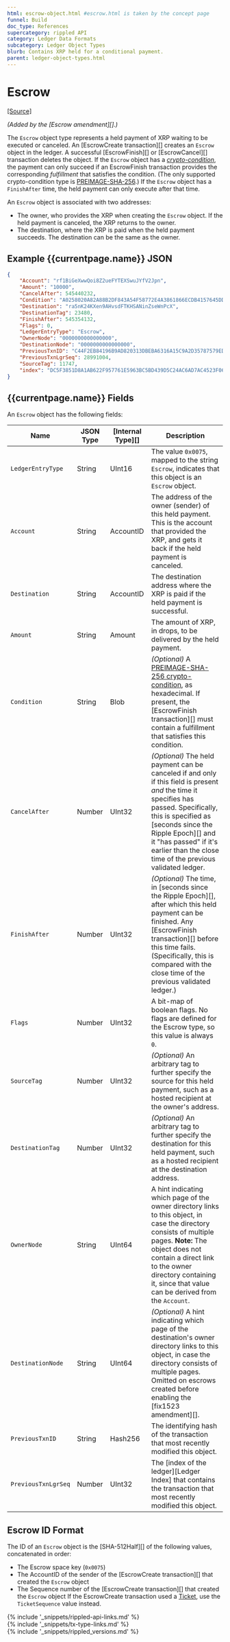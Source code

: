 ```yaml
---
html: escrow-object.html #escrow.html is taken by the concept page
funnel: Build
doc_type: References
supercategory: rippled API
category: Ledger Data Formats
subcategory: Ledger Object Types
blurb: Contains XRP held for a conditional payment.
parent: ledger-object-types.html
---
```

# Escrow
[[Source]](https://github.com/ripple/rippled/blob/c6b6d82a754fe449cc533e18659df483c10a5c98/src/ripple/protocol/impl/LedgerFormats.cpp#L90-L101 "Source")

_(Added by the [Escrow amendment][].)_

The `Escrow` object type represents a held payment of XRP waiting to be executed or canceled. An [EscrowCreate transaction][] creates an `Escrow` object in the ledger. A successful [EscrowFinish][] or [EscrowCancel][] transaction deletes the object. If the ``Escrow`` object has a [_crypto-condition_](https://tools.ietf.org/html/draft-thomas-crypto-conditions-02), the payment can only succeed if an EscrowFinish transaction provides the corresponding _fulfillment_ that satisfies the condition. (The only supported crypto-condition type is [PREIMAGE-SHA-256](https://tools.ietf.org/html/draft-thomas-crypto-conditions-02#section-8.1).) If the `Escrow` object has a `FinishAfter` time, the held payment can only execute after that time.

An `Escrow` object is associated with two addresses:

- The owner, who provides the XRP when creating the `Escrow` object. If the held payment is canceled, the XRP returns to the owner.
- The destination, where the XRP is paid when the held payment succeeds. The destination can be the same as the owner.

## Example {{currentpage.name}} JSON

```json
{
    "Account": "rf1BiGeXwwQoi8Z2ueFYTEXSwuJYfV2Jpn",
    "Amount": "10000",
    "CancelAfter": 545440232,
    "Condition": "A0258020A82A88B2DF843A54F58772E4A3861866ECDB4157645DD9AE528C1D3AEEDABAB6810120",
    "Destination": "ra5nK24KXen9AHvsdFTKHSANinZseWnPcX",
    "DestinationTag": 23480,
    "FinishAfter": 545354132,
    "Flags": 0,
    "LedgerEntryType": "Escrow",
    "OwnerNode": "0000000000000000",
    "DestinationNode": "0000000000000000",
    "PreviousTxnID": "C44F2EB84196B9AD820313DBEBA6316A15C9A2D35787579ED172B87A30131DA7",
    "PreviousTxnLgrSeq": 28991004,
    "SourceTag": 11747,
    "index": "DC5F3851D8A1AB622F957761E5963BC5BD439D5C24AC6AD7AC4523F0640244AC"
}
```

## {{currentpage.name}} Fields

An `Escrow` object has the following fields:

| Name                | JSON Type | [Internal Type][] | Description            |
|---------------------|-----------|-----------|--------------------------------|
| `LedgerEntryType`   | String    | UInt16    | The value `0x0075`, mapped to the string `Escrow`, indicates that this object is an `Escrow` object. |
| `Account`           | String    | AccountID | The address of the owner (sender) of this held payment. This is the account that provided the XRP, and gets it back if the held payment is canceled. |
| `Destination`       | String    | AccountID | The destination address where the XRP is paid if the held payment is successful. |
| `Amount`            | String    | Amount    | The amount of XRP, in drops, to be delivered by the held payment. |
| `Condition`         | String    | Blob      | _(Optional)_ A [PREIMAGE-SHA-256 crypto-condition](https://tools.ietf.org/html/draft-thomas-crypto-conditions-02#section-8.1), as hexadecimal. If present, the [EscrowFinish transaction][] must contain a fulfillment that satisfies this condition. |
| `CancelAfter`       | Number    | UInt32    | _(Optional)_ The held payment can be canceled if and only if this field is present _and_ the time it specifies has passed. Specifically, this is specified as [seconds since the Ripple Epoch][] and it "has passed" if it's earlier than the close time of the previous validated ledger. |
| `FinishAfter`       | Number    | UInt32    | _(Optional)_ The time, in [seconds since the Ripple Epoch][], after which this held payment can be finished. Any [EscrowFinish transaction][] before this time fails. (Specifically, this is compared with the close time of the previous validated ledger.) |
| `Flags`             | Number    | UInt32    | A bit-map of boolean flags. No flags are defined for the Escrow type, so this value is always `0`. |
| `SourceTag`         | Number    | UInt32    | _(Optional)_ An arbitrary tag to further specify the source for this held payment, such as a hosted recipient at the owner's address. |
| `DestinationTag`    | Number    | UInt32    | _(Optional)_ An arbitrary tag to further specify the destination for this held payment, such as a hosted recipient at the destination address. |
| `OwnerNode`         | String    | UInt64    | A hint indicating which page of the owner directory links to this object, in case the directory consists of multiple pages. **Note:** The object does not contain a direct link to the owner directory containing it, since that value can be derived from the `Account`. |
| `DestinationNode`   | String    | UInt64    | _(Optional)_ A hint indicating which page of the destination's owner directory links to this object, in case the directory consists of multiple pages. Omitted on escrows created before enabling the [fix1523 amendment][]. |
| `PreviousTxnID`     | String    | Hash256   | The identifying hash of the transaction that most recently modified this object. |
| `PreviousTxnLgrSeq` | Number    | UInt32    | The [index of the ledger][Ledger Index] that contains the transaction that most recently modified this object. |


## Escrow ID Format

The ID of an `Escrow` object is the [SHA-512Half][] of the following values, concatenated in order:

* The Escrow space key (`0x0075`)
* The AccountID of the sender of the [EscrowCreate transaction][] that created the `Escrow` object
* The Sequence number of the [EscrowCreate transaction][] that created the `Escrow` object
    If the EscrowCreate transaction used a [Ticket](tickets.html), use the `TicketSequence` value instead.

<!--{# common link defs #}-->
{% include '_snippets/rippled-api-links.md' %}			
{% include '_snippets/tx-type-links.md' %}			
{% include '_snippets/rippled_versions.md' %}
